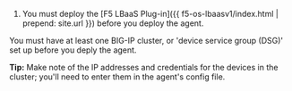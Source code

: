 1. You must deploy the [F5 LBaaS Plug-in]({{ f5-os-lbaasv1/index.html | prepend: site.url }}) before you deploy the agent. 

You must have at least one BIG-IP cluster, or 'device service group \(DSG\)' set up before you deply the agent. 

**Tip:** Make note of the IP addresses and credentials for the devices in the cluster; you'll need to enter them in the agent's config file. 